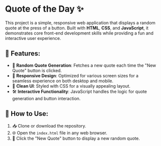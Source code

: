# Quote of the Day ✨

This project is a simple, responsive web application that displays a random quote at the press of a button. Built with **HTML**, **CSS**, and **JavaScript**, it demonstrates core front-end development skills while providing a fun and interactive user experience.

## 🚀 Features:
- 🎲 **Random Quote Generation**: Fetches a new quote each time the "New Quote" button is clicked.
- 📱 **Responsive Design**: Optimized for various screen sizes for a seamless experience on both desktop and mobile.
- 🎨 **Clean UI**: Styled with CSS for a visually appealing layout.
- 🛠️ **Interactive Functionality**: JavaScript handles the logic for quote generation and button interaction.

## 📝 How to Use:
1. 📥 Clone or download the repository.
2. 🌐 Open the `index.html` file in any web browser.
3. 🎉 Click the "New Quote" button to display a new random quote.
